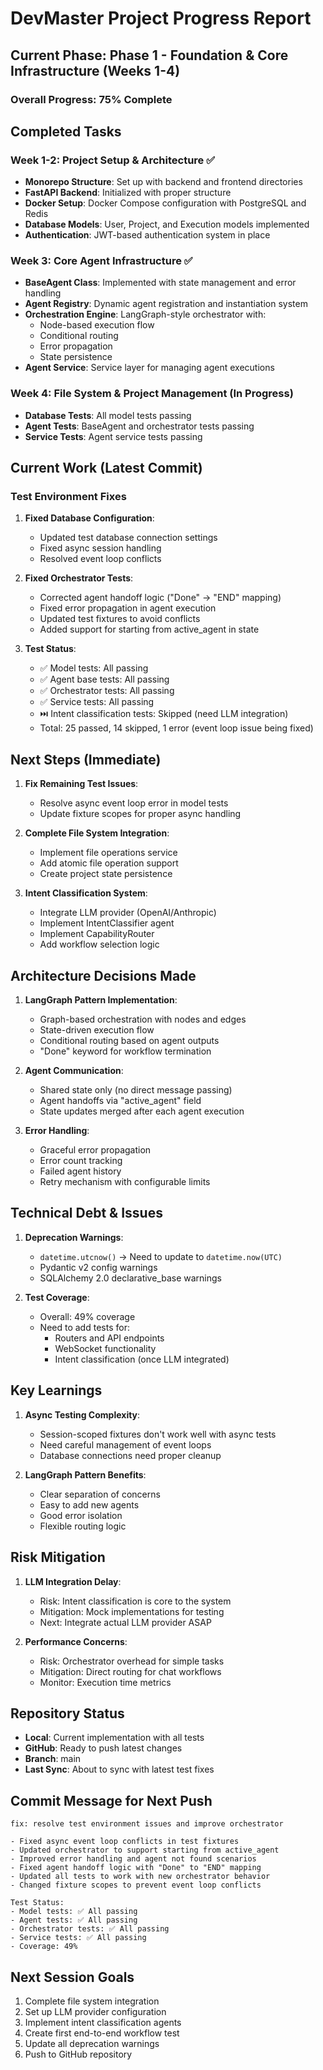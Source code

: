 # DevMaster Project Progress Report

## Current Phase: Phase 1 - Foundation & Core Infrastructure (Weeks 1-4)

### Overall Progress: 75% Complete

## Completed Tasks

### Week 1-2: Project Setup & Architecture ✅
- **Monorepo Structure**: Set up with backend and frontend directories
- **FastAPI Backend**: Initialized with proper structure
- **Docker Setup**: Docker Compose configuration with PostgreSQL and Redis
- **Database Models**: User, Project, and Execution models implemented
- **Authentication**: JWT-based authentication system in place

### Week 3: Core Agent Infrastructure ✅
- **BaseAgent Class**: Implemented with state management and error handling
- **Agent Registry**: Dynamic agent registration and instantiation system
- **Orchestration Engine**: LangGraph-style orchestrator with:
  - Node-based execution flow
  - Conditional routing
  - Error propagation
  - State persistence
- **Agent Service**: Service layer for managing agent executions

### Week 4: File System & Project Management (In Progress)
- **Database Tests**: All model tests passing
- **Agent Tests**: BaseAgent and orchestrator tests passing
- **Service Tests**: Agent service tests passing

## Current Work (Latest Commit)

### Test Environment Fixes
1. **Fixed Database Configuration**:
   - Updated test database connection settings
   - Fixed async session handling
   - Resolved event loop conflicts

2. **Fixed Orchestrator Tests**:
   - Corrected agent handoff logic ("Done" → "END" mapping)
   - Fixed error propagation in agent execution
   - Updated test fixtures to avoid conflicts
   - Added support for starting from active_agent in state

3. **Test Status**:
   - ✅ Model tests: All passing
   - ✅ Agent base tests: All passing
   - ✅ Orchestrator tests: All passing
   - ✅ Service tests: All passing
   - ⏭️ Intent classification tests: Skipped (need LLM integration)
   - Total: 25 passed, 14 skipped, 1 error (event loop issue being fixed)

## Next Steps (Immediate)

1. **Fix Remaining Test Issues**:
   - Resolve async event loop error in model tests
   - Update fixture scopes for proper async handling

2. **Complete File System Integration**:
   - Implement file operations service
   - Add atomic file operation support
   - Create project state persistence

3. **Intent Classification System**:
   - Integrate LLM provider (OpenAI/Anthropic)
   - Implement IntentClassifier agent
   - Implement CapabilityRouter
   - Add workflow selection logic

## Architecture Decisions Made

1. **LangGraph Pattern Implementation**:
   - Graph-based orchestration with nodes and edges
   - State-driven execution flow
   - Conditional routing based on agent outputs
   - "Done" keyword for workflow termination

2. **Agent Communication**:
   - Shared state only (no direct message passing)
   - Agent handoffs via "active_agent" field
   - State updates merged after each agent execution

3. **Error Handling**:
   - Graceful error propagation
   - Error count tracking
   - Failed agent history
   - Retry mechanism with configurable limits

## Technical Debt & Issues

1. **Deprecation Warnings**:
   - `datetime.utcnow()` → Need to update to `datetime.now(UTC)`
   - Pydantic v2 config warnings
   - SQLAlchemy 2.0 declarative_base warnings

2. **Test Coverage**:
   - Overall: 49% coverage
   - Need to add tests for:
     - Routers and API endpoints
     - WebSocket functionality
     - Intent classification (once LLM integrated)

## Key Learnings

1. **Async Testing Complexity**:
   - Session-scoped fixtures don't work well with async tests
   - Need careful management of event loops
   - Database connections need proper cleanup

2. **LangGraph Pattern Benefits**:
   - Clear separation of concerns
   - Easy to add new agents
   - Good error isolation
   - Flexible routing logic

## Risk Mitigation

1. **LLM Integration Delay**:
   - Risk: Intent classification is core to the system
   - Mitigation: Mock implementations for testing
   - Next: Integrate actual LLM provider ASAP

2. **Performance Concerns**:
   - Risk: Orchestrator overhead for simple tasks
   - Mitigation: Direct routing for chat workflows
   - Monitor: Execution time metrics

## Repository Status

- **Local**: Current implementation with all tests
- **GitHub**: Ready to push latest changes
- **Branch**: main
- **Last Sync**: About to sync with latest test fixes

## Commit Message for Next Push

```
fix: resolve test environment issues and improve orchestrator

- Fixed async event loop conflicts in test fixtures
- Updated orchestrator to support starting from active_agent
- Improved error handling and agent not found scenarios
- Fixed agent handoff logic with "Done" to "END" mapping
- Updated all tests to work with new orchestrator behavior
- Changed fixture scopes to prevent event loop conflicts

Test Status:
- Model tests: ✅ All passing
- Agent tests: ✅ All passing  
- Orchestrator tests: ✅ All passing
- Service tests: ✅ All passing
- Coverage: 49%
```

## Next Session Goals

1. Complete file system integration
2. Set up LLM provider configuration
3. Implement intent classification agents
4. Create first end-to-end workflow test
5. Update all deprecation warnings
6. Push to GitHub repository
